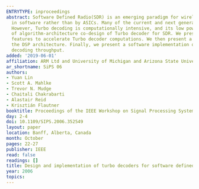 ```yaml
---
ENTRYTYPE: inproceedings
abstract: Software Defined Radio(SDR) is an emerging paradigm for wireless terminals, in which the physical layer of communication protocols is implemented
  in software rather than by ASICs. Many of the current and next generation wireless protocols include Turbo coding because of its superior performance.
  However, Turbo decoding is computationally intensive, and its low power implementations have typ- ically been in ASICs. This paper presents a case study
  of algorithm-architecture co-design of Turbo decoder for SDR. We present a programmable DSP architecture for SDR that includes a set of architectural
  features to accelerate Turbo decoder computations. We then present a parallel window scheduling for MAX-Log-MAP component decoder that matches well with
  the DSP architecture. Finally, we present a software implementation of Turbo decoder for W-CDMA on the DSP architecture and show that it achieves 2Mbps
  decoding throughput.
added: '2019-06-01'
affiliation: ARM Ltd and University of Michigan and Arizona State University
ar_shortname: SiPS 06
authors:
- Yuan Lin
- Scott A. Mahlke
- Trevor N. Mudge
- Chaitali Chakrabarti
- Alastair Reid
- Krisztián Flautner
booktitle: Proceedings of the IEEE Workshop on Signal Processing Systems (SiPS 2006)
day: 2-4
doi: 10.1109/SIPS.2006.352549
layout: paper
location: Banff, Alberta, Canada
month: October
pages: 22-27
publisher: IEEE
read: false
readings: []
title: Design and implementation of turbo decoders for software defined radio
year: 2006
topics:
---
```


